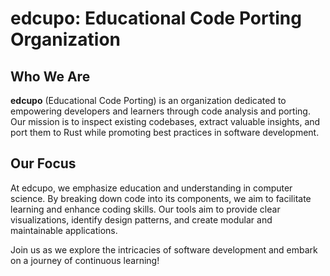
# edcupo: Educational Code Porting Organization

## Who We Are
**edcupo** (Educational Code Porting) is an organization dedicated to empowering developers and learners through code analysis and porting. Our mission is to inspect existing codebases, extract valuable insights, and port them to Rust while promoting best practices in software development.

## Our Focus
At edcupo, we emphasize education and understanding in computer science. By breaking down code into its components, we aim to facilitate learning and enhance coding skills. Our tools aim to provide clear visualizations, identify design patterns, and create modular and maintainable applications.

Join us as we explore the intricacies of software development and embark on a journey of continuous learning!

